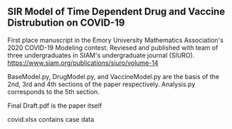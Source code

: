 ## SIR Model of Time Dependent Drug and Vaccine Distrubution on COVID-19

First place manuscript in the Emory University Mathematics Association's 2020 COVID-19 Modeling contest. Reviesed and published with team of three undergraduates in SIAM's undergraduate journal (SIURO). https://www.siam.org/publications/siuro/volume-14


BaseModel.py, DrugModel.py, and VaccineModel.py are the basis of the 2nd, 3rd and 4th sections of the paper respectively. Analysis.py corresponds to the 5th section. 

Final Draft.pdf is the paper itself

covid.xlsx contains case data
